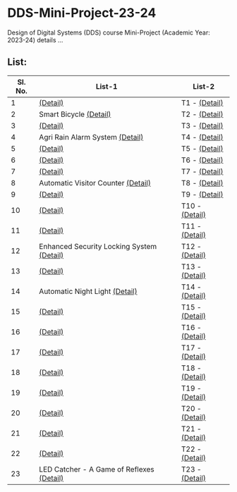 # DDS-Mini-Project-23-24
Design of Digital Systems (DDS) course Mini-Project (Academic Year: 2023-24) details ...

## List:

| Sl. No. | List-1 | List-2 |
| --- | --- | --- |
| 1 | [(Detail)]() | T1 - [(Detail)]() |
| 2 | Smart Bicycle [(Detail)]() | T2 - [(Detail)]() |
| 3 | [(Detail)]() | T3 - [(Detail)]() |
| 4 | Agri Rain Alarm System [(Detail)]() | T4 - [(Detail)]() |
| 5 | [(Detail)]() | T5 - [(Detail)]() |
| 6 | [(Detail)]() | T6 - [(Detail)]() |
| 7 | [(Detail)]() | T7 - [(Detail)]() |
| 8 | Automatic Visitor Counter [(Detail)](https://github.com/brcnitk/DDS-Mini-Project-23-24/tree/main/Team-2) | T8 - [(Detail)]() |
| 9 | [(Detail)]() | T9 - [(Detail)]() |
| 10 | [(Detail)]() | T10 - [(Detail)]() |
| 11 | [(Detail)]() | T11 - [(Detail)]() |
| 12 | Enhanced Security Locking System [(Detail)]() | T12 - [(Detail)]() |
| 13 | [(Detail)]() | T13 - [(Detail)]() |
| 14 | Automatic Night Light [(Detail)]() | T14 - [(Detail)]() |
| 15 | [(Detail)]() | T15 - [(Detail)]() |
| 16 | [(Detail)]() | T16 - [(Detail)]() |
| 17 | [(Detail)]() | T17 - [(Detail)]() |
| 18 | [(Detail)]() | T18 - [(Detail)]() |
| 19 | [(Detail)]() | T19 - [(Detail)]() |
| 20 | [(Detail)]() | T20 - [(Detail)]() |
| 21 | [(Detail)]() | T21 - [(Detail)]() |
| 22 | [(Detail)]() | T22 - [(Detail)]() |
| 23 | LED Catcher - A Game of Reflexes [(Detail)]() | T23 - [(Detail)]() |
